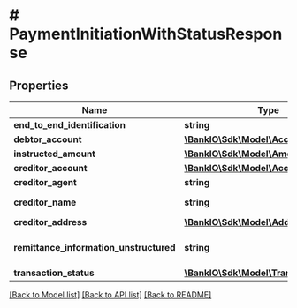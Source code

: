 # # PaymentInitiationWithStatusResponse

## Properties

Name | Type | Description | Notes
------------ | ------------- | ------------- | -------------
**end_to_end_identification** | **string** |  | [optional] 
**debtor_account** | [**\BankIO\Sdk\Model\AccountReference**](AccountReference.md) |  | 
**instructed_amount** | [**\BankIO\Sdk\Model\Amount**](Amount.md) |  | 
**creditor_account** | [**\BankIO\Sdk\Model\AccountReference**](AccountReference.md) |  | 
**creditor_agent** | **string** | BICFI | [optional] 
**creditor_name** | **string** | Creditor name. | 
**creditor_address** | [**\BankIO\Sdk\Model\Address**](Address.md) |  | [optional] 
**remittance_information_unstructured** | **string** | Unstructured remittance information. | [optional] 
**transaction_status** | [**\BankIO\Sdk\Model\TransactionStatus**](TransactionStatus.md) |  | [optional] 

[[Back to Model list]](../../README.md#documentation-for-models) [[Back to API list]](../../README.md#documentation-for-api-endpoints) [[Back to README]](../../README.md)


